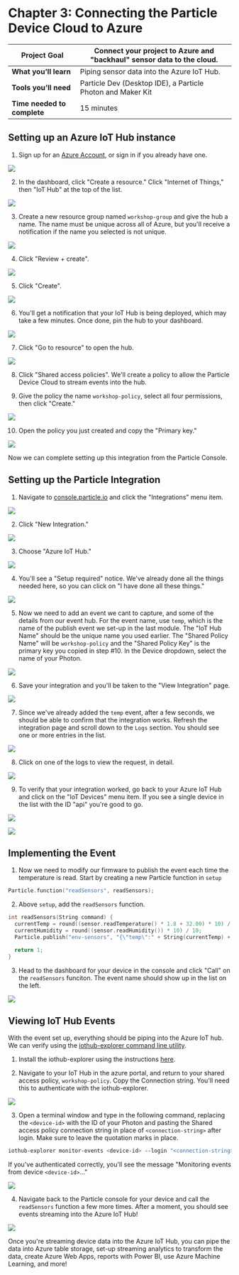 # Chapter 3: Connecting the Particle Device Cloud to Azure

| **Project Goal**            | Connect your project to Azure and "backhaul" sensor data to the cloud. |
| --------------------------- | ---------------------------------------------------------------------- |
| **What you’ll learn**       | Piping sensor data into the Azure IoT Hub.                             |
| **Tools you’ll need**       | Particle Dev (Desktop IDE), a Particle Photon and Maker Kit            |
| **Time needed to complete** | 15 minutes                                                             |

## Setting up an Azure IoT Hub instance

1.  Sign up for an [Azure Account](https://azure.microsoft.com/en-us/get-started/), or sign in if you already have one.

![](./images/03/azureacct.png)

2.  In the dashboard, click "Create a resource." Click "Internet of Things," then "IoT Hub" at the top of the list.

![](./images/03/resourcelist.png)

3.  Create a new resource group named `workshop-group` and give the hub a name. The name must be unique across all of Azure, but you'll receive a notification if the name you selected is not unique.

![](./images/03/iothubdetails.png)

4.  Click "Review + create".

![](./images/03/reviewcreate.png)

5.  Click "Create".

![](./images/03/hubcreate.png)

6.  You'll get a notification that your IoT Hub is being deployed, which may take a few minutes. Once done, pin the hub to your dashboard.

![](./images/03/deploymentinprogress.png)

7.  Click "Go to resource" to open the hub.

![](./images/03/deploymentsucceeded.png)

8.  Click "Shared access policies". We'll create a policy to allow the Particle Device Cloud to stream events into the hub.

9.  Give the policy the name `workshop-policy`, select all four permissions, then click "Create."

![](./images/03/shared-access-policy.png)

10. Open the policy you just created and copy the "Primary key."

![](./images/03/policykey.png)

Now we can complete setting up this integration from the Particle Console.

## Setting up the Particle Integration

1.  Navigate to [console.particle.io](https://console.particle.io) and click the "Integrations" menu item.

![](./images/03/console-integrations.png)

2.  Click "New Integration."

![](./images/03/new-integration.png)

3.  Choose "Azure IoT Hub."

![](./images/03/integration-list.png)

4.  You'll see a "Setup required" notice. We've already done all the things needed here, so you can click on "I have done all these things."

![](./images/03/setup-required.png)

5.  Now we need to add an event we cant to capture, and some of the details from our event hub. For the event name, use `temp`, which is the name of the publish event we set-up in the last module. The "IoT Hub Name" should be the unique name you used earlier. The "Shared Policy Name" will be `workshop-policy` and the "Shared Policy Key" is the primary key you copied in step #10. In the Device dropdown, select the name of your Photon.

![](./images/03/integration-details.png)

6.  Save your integration and you'll be taken to the "View Integration" page.

![](./images/03/view-int.png)

7. Since we've already added the `temp` event, after a few seconds, we should be able to confirm that the integration works. Refresh the integration page and scroll down to the `Logs` section. You should see one or more entries in the list.

![](./images/03/logs.png)

8. Click on one of the logs to view the request, in detail.

![](./images/03/eventlog.png)

9. To verify that your integration worked, go back to your Azure IoT Hub and click on the "IoT Devices" menu item. If you see a single device in the list with the ID "api" you're good to go.

![](./images/03/iot-devices.png)

![](./images/03/device-in-hub.png)

## Implementing the Event

1.  Now we need to modify our firmware to publish the event each time the temperature is read. Start by creating a new Particle function in `setup`

```cpp
Particle.function("readSensors", readSensors);
```

2.  Above `setup`, add the `readSensors` function.

```cpp
int readSensors(String command) {
  currentTemp = round((sensor.readTemperature() * 1.8 + 32.00) * 10) / 10;
  currentHumidity = round((sensor.readHumidity()) * 10) / 10;
  Particle.publish("env-sensors", "{\"temp\":" + String(currentTemp) + ",\"hu\":" + String(currentHumidity) + "}", PRIVATE);

  return 1;
}
```

3.  Head to the dashboard for your device in the console and click "Call" on the `readSensors` funciton. The event name should show up in the list on the left.

![](./images/03/read-sensors.png)

## Viewing IoT Hub Events

With the event set up, everything should be piping into the Azure IoT hub. We can verify using the [iothub-explorer command line utility](https://docs.microsoft.com/en-us/azure/iot-hub/iot-hub-explorer-cloud-device-messaging?WT.mc_id=7061727469636c65).

1.  Install the iothub-explorer using the instructions [here](https://github.com/azure/iothub-explorer).

2.  Navigate to your IoT Hub in the azure portal, and return to your shared access policy, `workshop-policy`. Copy the Connection string. You'll need this to authenticate with the iothub-explorer.

![](./images/03/copy-conn-string.png)

3.  Open a terminal window and type in the following command, replacing the `<device-id>` with the ID of your Photon and pasting the Shared access policy connection string in place of `<connection-string>` after login. Make sure to leave the quotation marks in place.

```bash
iothub-explorer monitor-events <device-id> --login "<connection-string>"
```

If you've authenticated correctly, you'll see the message "Monitoring events from device `<device-id>`..."

![](./images/03/iothubexplorer-login.gif)

4.  Navigate back to the Particle console for your device and call the `readSensors` function a few more times. After a moment, you should see events streaming into the Azure IoT Hub!

![](./images/03/iothubexplorer-stream.gif)

Once you're streaming device data into the Azure IoT Hub, you can pipe the data into Azure table storage, set-up streaming analytics to transform the data, create Azure Web Apps, reports with Power BI, use Azure Machine Learning, and more!
